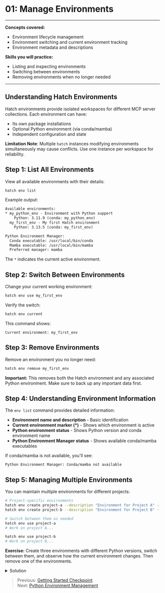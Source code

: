 # 01: Manage Environments

---
**Concepts covered:**

- Environment lifecycle management
- Environment switching and current environment tracking
- Environment metadata and descriptions

**Skills you will practice:**

- Listing and inspecting environments
- Switching between environments
- Removing environments when no longer needed

---

## Understanding Hatch Environments

Hatch environments provide isolated workspaces for different MCP server collections. Each environment can have:

- Its own package installations
- Optional Python environment (via conda/mamba)
- Independent configuration and state

**Limitation Note**: Multiple `hatch` instances modifying environments simultaneously may cause conflicts. Use one instance per workspace for reliability.

## Step 1: List All Environments

View all available environments with their details:

```bash
hatch env list
```

Example output:

```txt
Available environments:
* my_python_env - Environment with Python support
    Python: 3.11.9 (conda: my_python_env)
  my_first_env - My first Hatch environment
    Python: 3.13.5 (conda: my_first_env)

Python Environment Manager:
  Conda executable: /usr/local/bin/conda
  Mamba executable: /usr/local/bin/mamba
  Preferred manager: mamba
```

The `*` indicates the current active environment.

## Step 2: Switch Between Environments

Change your current working environment:

```bash
hatch env use my_first_env
```

Verify the switch:

```bash
hatch env current
```

This command shows:

```
Current environment: my_first_env
```

## Step 3: Remove Environments

Remove an environment you no longer need:

```bash
hatch env remove my_first_env
```

**Important:** This removes both the Hatch environment and any associated Python environment. Make sure to back up any important data first.

## Step 4: Understanding Environment Information

The `env list` command provides detailed information:

- **Environment name and description** - Basic identification
- **Current environment marker (*)** - Shows which environment is active
- **Python environment status** - Shows Python version and conda environment name
- **Python Environment Manager status** - Shows available conda/mamba executables

If conda/mamba is not available, you'll see:

```
Python Environment Manager: Conda/mamba not available
```

## Step 5: Managing Multiple Environments

You can maintain multiple environments for different projects:

```bash
# Project-specific environments
hatch env create project-a --description "Environment for Project A" --python-version 3.11
hatch env create project-b --description "Environment for Project B" --python-version 3.12

# Switch between them as needed
hatch env use project-a
# Work on project A...

hatch env use project-b  
# Work on project B...
```

**Exercise:**
Create three environments with different Python versions, switch between them, and observe how the current environment changes. Then remove one of the environments.

<details>
<summary>Solution</summary>

```bash
# Create environments
hatch env create env-311 --python-version 3.11 --description "Python 3.11 environment"
hatch env create env-312 --python-version 3.12 --description "Python 3.12 environment" 
hatch env create env-313 --python-version 3.13 --description "Python 3.13 environment"

# Switch between them
hatch env use env-311
hatch env current  # Should show env-311

hatch env use env-312
hatch env current  # Should show env-312

# List to see all three
hatch env list

# Remove one
hatch env remove env-313
```

</details>

> Previous: [Getting Started Checkpoint](../01-getting-started/04-checkpoint.md)  
> Next: [Python Environment Management](02-python-env.md)
